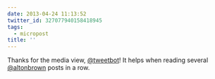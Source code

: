 ```yaml
---
date: 2013-04-24 11:13:52
twitter_id: 327077940158418945
tags:
  - micropost
title: ''
---
```


Thanks for the media view, [@tweetbot](https://twitter.com/tweetbot)! It helps when reading several [@altonbrown](https://twitter.com/altonbrown) posts in a row.
